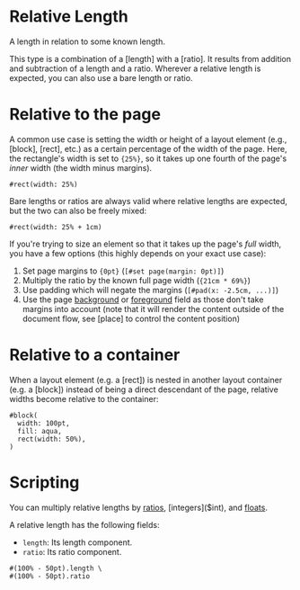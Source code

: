 # Relative Length

A length in relation to some known length.

This type is a combination of a [length] with a [ratio]. It results from
addition and subtraction of a length and a ratio. Wherever a relative length
is expected, you can also use a bare length or ratio.

# Relative to the page
A common use case is setting the width or height of a layout element (e.g.,
[block], [rect], etc.) as a certain percentage of the width of the page.
Here, the rectangle's width is set to `{25%}`, so it takes up one fourth of
the page's _inner_ width (the width minus margins).

```example
#rect(width: 25%)
```

Bare lengths or ratios are always valid where relative lengths are expected,
but the two can also be freely mixed:
```example
#rect(width: 25% + 1cm)
```

If you're trying to size an element so that it takes up the page's _full_
width, you have a few options (this highly depends on your exact use case):

1. Set page margins to `{0pt}` (`[#set page(margin: 0pt)]`)
2. Multiply the ratio by the known full page width (`{21cm * 69%}`)
3. Use padding which will negate the margins (`[#pad(x: -2.5cm, ...)]`)
4. Use the page [background](page.background) or
   [foreground](page.foreground) field as those don't take margins into
   account (note that it will render the content outside of the document
   flow, see [place] to control the content position)

# Relative to a container
When a layout element (e.g. a [rect]) is nested in another layout container
(e.g. a [block]) instead of being a direct descendant of the page, relative
widths become relative to the container:

```example
#block(
  width: 100pt,
  fill: aqua,
  rect(width: 50%),
)
```

# Scripting
You can multiply relative lengths by [ratios]($ratio), [integers]($int), and
[floats]($float).

A relative length has the following fields:
- `length`: Its length component.
- `ratio`: Its ratio component.

```example
#(100% - 50pt).length \
#(100% - 50pt).ratio
```

